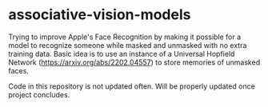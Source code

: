 # associative-vision-models

Trying to improve Apple's Face Recognition by making it possible for a model to recognize someone while masked and unmasked with no extra training data. Basic idea is to use an instance of a Universal Hopfield Network (https://arxiv.org/abs/2202.04557) to store memories of unmasked faces.

Code in this repository is not updated often. Will be properly updated once project concludes.
